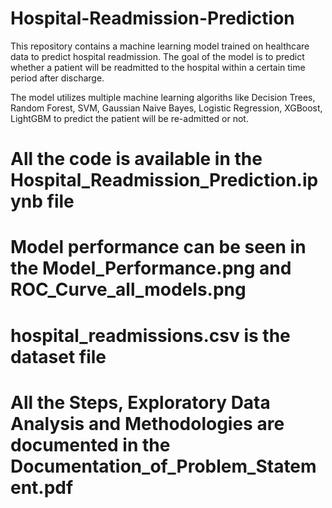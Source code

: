 # Hospital-Readmission-Prediction

This repository contains a machine learning model trained on healthcare data to predict hospital readmission. The goal of the model is to predict whether a patient will be readmitted to the hospital within a certain time period after discharge.

The model utilizes multiple machine learning algoriths like Decision Trees, Random Forest, SVM, Gaussian Naive Bayes, Logistic Regression, XGBoost, LightGBM to predict the patient will be re-admitted or not.

# All the code is available in the Hospital_Readmission_Prediction.ipynb file
# Model performance can be seen in the Model_Performance.png and ROC_Curve_all_models.png
# hospital_readmissions.csv is the dataset file
# All the Steps, Exploratory Data Analysis and Methodologies are documented in the Documentation_of_Problem_Statement.pdf 
